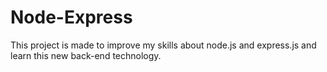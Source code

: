 # Node-Express

This project is made to improve my skills about node.js and express.js and
learn this new back-end technology.
 


